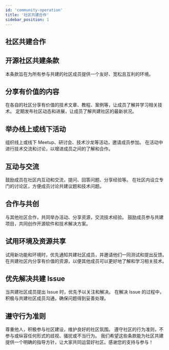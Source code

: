 ```yaml
---
id: 'community-operation'
title: '社区共建合作'
sidebar_position: 1
---
```



## 社区共建合作

## 开源社区共建条款

本条款旨在为所有参与共建的社区成员提供一个友好、宽松且互利的环境。

## 分享有价值的内容

在各自的社区分享有价值的技术文章、教程、案例等，让成员了解并学习相关技术。 
定期发布社区动态和进展，让成员了解共建社区的最新状况。

## 举办线上或线下活动
   
组织线上或线下 Meetup、研讨会、技术沙龙等活动，邀请成员参加。
在活动中进行技术交流和讨论，以增进成员之间的了解和合作。

## 互动与交流

鼓励成员在社区内互动和交流，提问、回答问题、分享经验等。
在社区内设立专门的讨论区，方便成员讨论共建议题和技术问题。

## 合作与共创
   
与其他社区合作，共同举办活动、分享资源，交流技术经验。
鼓励成员参与共建项目，共同创作开源软件和技术解决方案。

## 试用环境及资源共享

试用新功能和环境时，优先通知共建社区成员，并邀请他们一同测试和提出反馈。
在共建社区内分享有价值的资源，以便其他成员可以更好地了解和学习相关技术。

## 优先解决共建 Issue

当共建社区成员提出 Issue 时，优先予以关注和解决。
在解决 Issue 的过程中，积极与共建社区成员沟通，确保问题得到妥善处理。

## 遵守行为准则

尊重他人，积极参与社区建设，维护良好的社区氛围。
遵守社区的行为准则，不参与或纵容任何形式的歧视、骚扰或不当行为。
我们希望这些条款能为社区共建提供一个明确的指导方针，让大家共同运营好社区。感谢您的支持与参与！